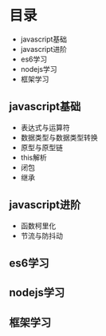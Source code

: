 # 目录

- javascript基础
- javascript进阶
- es6学习
- nodejs学习
- 框架学习

## javascript基础

- 表达式与运算符
- 数据类型与数据类型转换
- 原型与原型链
- this解析
- 闭包
- 继承

## javascript进阶

- 函数柯里化
- 节流与防抖动

## es6学习

## nodejs学习

## 框架学习
